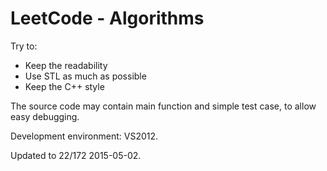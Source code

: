 # LeetCode - Algorithms

Try to:
 - Keep the readability
 - Use STL as much as possible
 - Keep the C++ style

The source code may contain main function and simple test case, to allow easy debugging.

Development environment: VS2012.

Updated to 22/172 2015-05-02.
